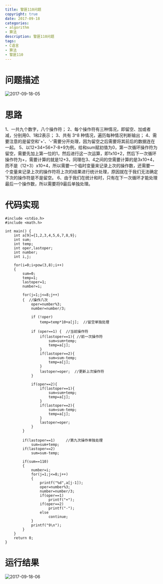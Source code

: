 ```yaml
---
title: 警匪110问题
copyright: true
date: 2017-09-18
categories: 
- algorithm
- 算法
description: 警匪110问题
tags:
- C语言
- 算法
- 警匪110
---
```


# 问题描述

![2017-09-18-05](http://ovefvi4g3.bkt.clouddn.com/2017-09-18-05-1.png)

# 思路

1、一共九个数字，八个操作符； 
2、每个操作符有三种情况，即留空、加或者减，分别用0、1和2表示；
3、共有 3^8 种情况，遍历每种情况判断输出； 
4、需要注意的是留空和'+'、'-'需要分开处理，因为留空之后需要将其前后的数据连在一起。 
5、以12+34+56+7-8+9为例，给和sum赋初值为0，第一次循环操作符为留空，需要先加上第一位的1，然后进行这一次运算，即1x10+2，然后下一次循环操作符为+，需要计算的就是12+3，同理在3、4之间的空需要计算的是3x10+4，而不是（12+3）x10+4，所以需要一个临时变量来记录上次的操作数，还需要一个变量来记录上次的操作符将上次的结果进行统计处理，原因就在于我们无法确定下次的操作符是不是留空。 
6、由于我们在统计和时，只有在下一次循环才能处理最后一个操作数，所以需要将9最后单独处理。 

# 代码实现

```
#include <stdio.h> 
#include <math.h> 

int main() {
	int a[9]={1,2,3,4,5,6,7,8,9};
	int sum; 
	int temp; 
	int oper,lastoper;  
    int number; 
    int i,j;
    
	for(i=0;i<pow(3,8);i++)  
    {  
        sum=0; 
		temp=1; 
		lastoper=1;  
        number=i;  
        
        for(j=1;j<=8;j++)  
        {  //操作八次 
            oper=number%3; 
			number=number/3;  
            
			if (!oper) 
				temp=temp*10+a[j];  //留空单独处理 
				
            if (oper==1) {  //当前操作符 
                if(lastoper==1){ //前一次操作符 
					sum=sum+temp; 
					temp=a[j];
				}  
                if(lastoper==2){
					sum=sum-temp; 
					temp=a[j];
				}  
                lastoper=oper;  //更新上次操作符 
            }  
            
            if(oper==2){  
                if(lastoper==1){
					sum=sum+temp; 
					temp=a[j];
				}  
                if(lastoper==2){
					sum=sum-temp; 
					temp=a[j];
				}  
                lastoper=oper;  
            }  
        }  
  
        if(lastoper==1) 	//第九次操作单独处理 
			sum=sum+temp;  
        if(lastoper==2) 
			sum=sum-temp;     
  
        if(sum==110)  
        {  
            number=i;  
            for(j=1;j<=8;j++)  
            {  
                printf("%d",a[j-1]);  
                oper=number%3; 
				number=number/3;  
                if(oper==1) 
					printf("+");  
                if(oper==2) 
					printf("-");
				else
					continue;
            }             
            printf("9\n");  
        }  
    }
	return 0;
}
```

# 运行结果

![2017-09-18-06](http://ovefvi4g3.bkt.clouddn.com/2017-09-18-06-1.png)


